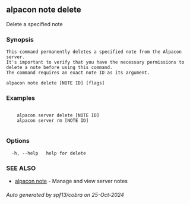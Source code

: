 ## alpacon note delete

Delete a specified note

### Synopsis


	This command permanently deletes a specified note from the Alpacon server. 
	It's important to verify that you have the necessary permissions to delete a note before using this command. 
	The command requires an exact note ID as its argument.
	

```
alpacon note delete [NOTE ID] [flags]
```

### Examples

```
 
	alpacon server delete [NOTE ID]	
	alpacon server rm [NOTE ID]
	
```

### Options

```
  -h, --help   help for delete
```

### SEE ALSO

* [alpacon note](alpacon_note.md)	 - Manage and view server notes

###### Auto generated by spf13/cobra on 25-Oct-2024
